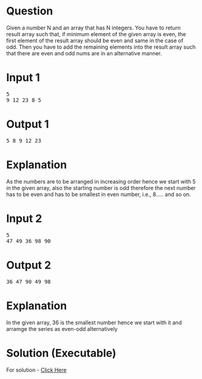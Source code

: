# Question
Given a number N and an array that has N integers. You have to return result array such that, if minimum element of the given array is even, the first element of the result array
should be even and same in the case of odd. Then you have to add the remaining elements into the result array such that there are even and odd nums are in an alternative manner.

# Input 1
<pre>
5
9 12 23 8 5
</pre>

# Output 1
<pre>
5 8 9 12 23
</pre>

# Explanation
As the numbers are to be arranged in increasing order hence we start with 5 in the given array, also the starting number is odd therefore the next number has to be even and has to
be smallest in even number, i.e., 8..... and so on.

# Input 2
<pre>
5
47 49 36 98 90
</pre>

# Output 2
<pre>
36 47 90 49 98
</pre>

# Explanation
In the given array, 36 is the smallest number hence we start with it and arramge the series as even-odd alternatively

# Solution (Executable)
For solution - [Click Here](https://onecompiler.com/python/3x28gu4x7)
